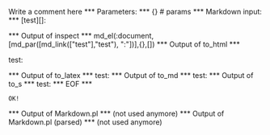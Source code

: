 Write a comment here
*** Parameters: ***
{} # params 
*** Markdown input: ***
[test][]:

*** Output of inspect ***
md_el(:document,[md_par([md_link(["test"],"test"), ":"])],{},[])
*** Output of to_html ***
<p><span>test</span>:</p>
*** Output of to_latex ***
test:
*** Output of to_md ***
test:
*** Output of to_s ***
test:
*** EOF ***



	OK!



*** Output of Markdown.pl ***
(not used anymore)
*** Output of Markdown.pl (parsed) ***
(not used anymore)